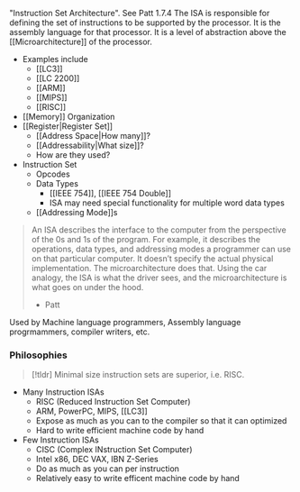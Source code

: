 "Instruction Set Architecture". See Patt 1.7.4
The ISA is responsible for defining the set of instructions to be supported by the processor. It is the assembly language for that processor. It is a level of abstraction above the [[Microarchitecture]] of the processor.
* Examples include
	* [[LC3]]
	* [[LC 2200]]
	* [[ARM]]
	* [[MIPS]]
	* [[RISC]]
* [[Memory]] Organization
* [[Register|Register Set]]
	* [[Address Space|How many]]?
	* [[Addressability|What size]]?
	* How are they used?
* Instruction Set
	* Opcodes 
	* Data Types
		* [[IEEE 754]], [[IEEE 754 Double]]
		* ISA may need special functionality for multiple word data types
	* [[Addressing Mode]]s

> An ISA describes  the interface to the computer  from the perspective  of the 0s and 1s of  the program.  For example,  it describes the operations,  data types,  and addressing modes a programmer can use on that particular computer. It doesn’t specify the actual physical implementation. The microarchitecture does that. Using the car analogy, the ISA is what the driver sees, and the microarchitecture is what goes on under the hood.
> - Patt

Used by Machine language programmers, Assembly language progrmammers, compiler writers, etc.

### Philosophies

> [!tldr]
Minimal size instruction sets are superior, i.e. RISC. 

* Many Instruction ISAs
	* RISC (Reduced Instruction Set Computer)
	* ARM, PowerPC, MIPS, [[LC3]]
	* Expose as much as you can to the compiler so that it can optimized
	* Hard to write efficient machine code by hand
* Few Instruction ISAs
	* CISC (Complex INstruction Set Computer)
	* Intel x86, DEC VAX, IBN Z-Series
	* Do as much as you can per instruction
	* Relatively easy to write efficent machine code by hand